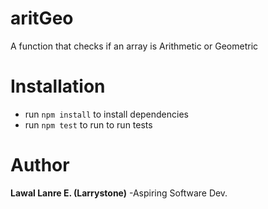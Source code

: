 # aritGeo
A function that checks if an array is Arithmetic or Geometric

# Installation
- run `npm install` to install dependencies
- run `npm test` to run to run tests

# Author
**Lawal Lanre E. (Larrystone)** -Aspiring Software Dev.
